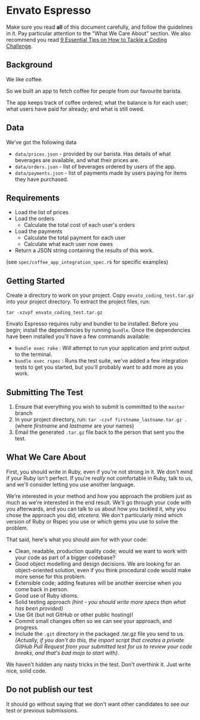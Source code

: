 # Envato Espresso

Make sure you read **all** of this document carefully, and follow the guidelines
in it. Pay particular attention to the "What We Care About" section. We also
recommend you read
[9 Essential Tips on How to Tackle a Coding Challenge](https://www.codementor.io/learn-programming/9-essential-tips-tackle-coding-challenge).

## Background

We like coffee.

So we built an app to fetch coffee for people from our favourite barista.

The app keeps track of coffee ordered; what the balance is for each user; what users have paid for already; and what is still owed.

## Data

We've got the following data

- `data/prices.json` - provided by our barista. Has details of what beverages are available, and what their prices are.
- `data/orders.json` - list of beverages ordered by users of the app.
- `data/payments.json` - list of payments made by users paying for items they have purchased.

## Requirements

- Load the list of prices
- Load the orders
  - Calculate the total cost of each user's orders
- Load the payments
  - Calculate the total payment for each user
  - Calculate what each user now owes
- Return a JSON string containing the results of this work.

(see `spec/coffee_app_integration_spec.rb` for specific examples)

## Getting Started

Create a directory to work on your project. Copy `envato_coding_test.tar.gz` into your project directory. To extract the project files, run:
```
tar -xzvpf envato_coding_test.tar.gz
```

Envato Espresso requires ruby and bundler to be installed. Before you begin; install the dependencies by running `bundle`.
Once the dependencies have been installed you'll have a few commands available:

- `bundle exec rake`  : Will attempt to run your application and print output to the terminal.
- `bundle exec rspec` : Runs the test suite, we've added a few integration tests to get you started, but you'll probably want to add more as you work.

## Submitting The Test

1. Ensure that everything you wish to submit is committed to the `master` branch
1. In your project directory, run: `tar -czvf firstname_lastname.tar.gz .` (where _firstname_ and _lastname_ are your names)
1. Email the generated `.tar.gz` file back to the person that sent you the test.

## What We Care About

First, you should write in Ruby, even if you're not strong in it. We don't mind if your Ruby isn't perfect. If you're *really* not comfortable in Ruby, talk to us, and we'll consider letting you use another language.

We're interested in your method and how you approach the problem just as much as we're interested in the end result. We'll go through your code with you afterwards, and you can talk to us about how you tackled it, why you chose the approach you did, _etcetera_. We don't particularly mind which version of Ruby or Rspec you use or which gems you use to solve the problem.

That said, here's what you should aim for with your code:

- Clean, readable, production quality code; would we want to work with your code as part of a bigger codebase?
- Good object modelling and design decisions. We are looking for an object-oriented solution, even if you think procedural code would make more sense for this problem.
- Extensible code; adding features will be another exercise when you come back in person.
- Good use of Ruby idioms.
- Solid testing approach _(hint - you should write more specs than what has been provided)_
- Use Git (but not GitHub or other public hosting)!
 - Commit small changes often so we can see your approach, and progress.
 - Include the `.git` directory in the packaged .tar.gz file you send to us.
   _(Actually, if you don't do this, the import script that creates a *private*
   GitHub Pull Request from your submitted test for us to review your code
   breaks, and that's bad mojo to start with)_.

We haven't hidden any nasty tricks in the test. Don't overthink it. Just write nice, solid code.

## Do not publish our test

It should go without saying that we don't want other candidates to see our
test or previous submissions.
